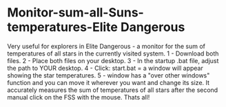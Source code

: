 # Monitor-sum-all-Suns-temperatures-Elite Dangerous
Very useful for explorers in Elite Dangerous - a monitor for the sum of temperatures of all stars in the currently visited system. 1 - Download both files. 2 - Place both files on your desktop. 3 - In the startup .bat file, adjust the path to YOUR desktop. 4 - Click: start.bat = a window will appear showing the star temperatures. 5 - window has a "over other windows" function and you can move it wherever you want and change its size. It accurately measures the sum of temperatures of all stars after the second manual click on the FSS with the mouse. Thats all!

